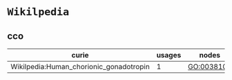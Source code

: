 # `Wikilpedia`

## cco

| curie                                   |   usages | nodes                                           |
|-----------------------------------------|----------|-------------------------------------------------|
| Wikilpedia:Human_chorionic_gonadotropin |        1 | [GO:0038106](https://bioregistry.io/GO:0038106) |

